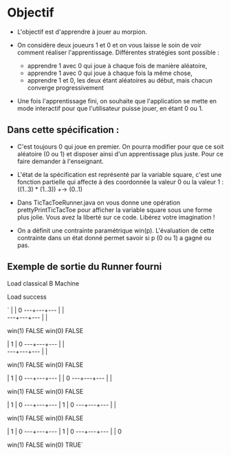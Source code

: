 # Objectif

* L'objectif est d'apprendre à jouer au morpion.
* On considère deux joueurs 1 et 0 et on vous laisse le soin de voir comment réaliser l'apprentissage. Différentes stratégies sont possible : 

    - apprendre 1 avec 0 qui joue à chaque fois de manière aléatoire, 
    - apprendre 1 avec 0 qui joue à chaque fois la même chose,
    - apprendre 1 et 0, les deux étant aléatoires au début, mais chacun converge progressivement

* Une fois l'apprentissage fini, on souhaite que l'application se mette en mode interactif pour que l'utilisateur puisse jouer, en étant 0 ou 1. 


## Dans cette spécification :

* C'est toujours 0 qui joue en premier. On pourra modifier pour que ce soit aléatoire (0 ou 1) et disposer ainsi d'un apprentissage plus juste. Pour ce faire demander à l'enseignant.

* L'état de la spécification est représenté par la variable square, c'est une fonction partielle qui affecte à des coordonnée la valeur 0 ou la valeur 1 : ((1..3) * (1..3)) +-> (0..1) 

* Dans TicTacToeRunner.java on vous donne une opération prettyPrintTicTacToe pour afficher la variable square sous une forme plus jolie. Vous avez la liberté sur ce code. Libérez votre imagination !

* On a définit une contrainte paramétrique win(p). L'évaluation de cette contrainte dans un état donné permet savoir si p (0 ou 1) a gagné ou pas.

## Exemple de sortie du Runner fourni

Load classical B Machine

Load success

`
   |   | 0
---+---+---
   |   |  
---+---+---
   |   |  

win(1) FALSE
win(0) FALSE

   | 1 | 0
---+---+---
   |   |  
---+---+---
   |   |  

win(1) FALSE
win(0) FALSE

   | 1 | 0
---+---+---
   |   | 0
---+---+---
   |   |  

win(1) FALSE
win(0) FALSE

   | 1 | 0
---+---+---
   | 1 | 0
---+---+---
   |   |  

win(1) FALSE
win(0) FALSE

   | 1 | 0
---+---+---
   | 1 | 0
---+---+---
   |   | 0

win(1) FALSE
win(0) TRUE`